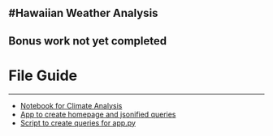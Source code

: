 #Hawaiian Weather Analysis
---
Bonus work not yet completed
---
# File Guide
---
* [Notebook for Climate Analysis](https://github.com/UncelSoogar/SMU_Homework/blob/master/Submissions/10_sqlAlchemy/climate_analysis.ipynb)  
* [App to create homepage and jsonified queries](https://github.com/UncelSoogar/SMU_Homework/blob/master/Submissions/10_sqlAlchemy/app.py)  
* [Script to create queries for app.py](https://github.com/UncelSoogar/SMU_Homework/blob/master/Submissions/10_sqlAlchemy/sqlHelper.py)    

